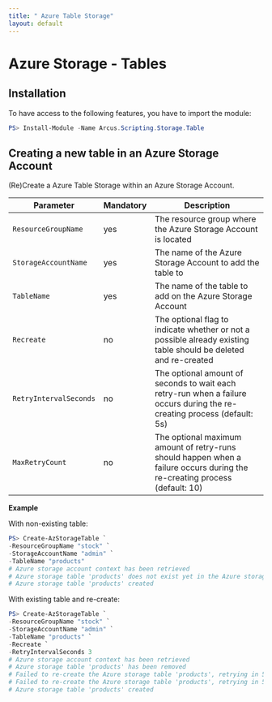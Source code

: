 ```yaml
---
title: " Azure Table Storage"
layout: default
---
```


# Azure Storage - Tables

## Installation

To have access to the following features, you have to import the module:

```powershell
PS> Install-Module -Name Arcus.Scripting.Storage.Table
```

## Creating a new table in an Azure Storage Account

(Re)Create a Azure Table Storage within an Azure Storage Account.

| Parameter              | Mandatory | Description                                                                                                                |
| ---------------------- | --------- | -------------------------------------------------------------------------------------------------------------------------- |
| `ResourceGroupName`    | yes       | The resource group where the Azure Storage Account is located                                                              |
| `StorageAccountName`   | yes       | The name of the Azure Storage Account to add the table to                                                                  |
| `TableName`            | yes       | The name of the table to add on the Azure Storage Account                                                                  |
| `Recreate`             | no        | The optional flag to indicate whether or not a possible already existing table should be deleted and re-created            |
| `RetryIntervalSeconds` | no        | The optional amount of seconds to wait each retry-run when a failure occurs during the re-creating process (default: 5s)  |
| `MaxRetryCount`        | no        | The optional maximum amount of retry-runs should happen when a failure occurs during the re-creating process (default: 10) |

**Example**

With non-existing table:

```powershell
PS> Create-AzStorageTable `
-ResourceGroupName "stock" `
-StorageAccountName "admin" `
-TableName "products"
# Azure storage account context has been retrieved
# Azure storage table 'products' does not exist yet in the Azure storage account, so will create one
# Azure storage table 'products' created
```

With existing table and re-create:

```powershell
PS> Create-AzStorageTable `
-ResourceGroupName "stock" `
-StorageAccountName "admin" `
-TableName "products" `
-Recreate `
-RetryIntervalSeconds 3
# Azure storage account context has been retrieved
# Azure storage table 'products' has been removed
# Failed to re-create the Azure storage table 'products', retrying in 5 seconds...
# Failed to re-create the Azure storage table 'products', retrying in 5 seconds...
# Azure storage table 'products' created
```
